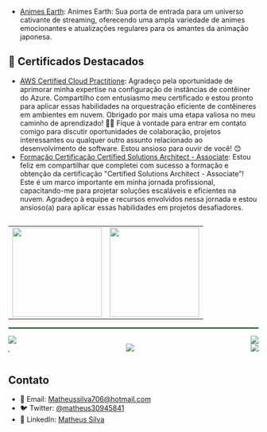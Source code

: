 - [Animes Earth](https://github.com/seu-matheussilvacydevs/animesearth): Animes Earth: Sua porta de entrada para um universo cativante de streaming, oferecendo uma ampla variedade de animes emocionantes e atualizações regulares para os amantes da animação japonesa.
## 💎 Certificados Destacados
- [AWS Certified Cloud Practitione](https://imgdb.net/14641): Agradeço pela oportunidade de aprimorar minha expertise na configuração de instâncias de contêiner do Azure. Compartilho com entusiasmo meu certificado e estou pronto para aplicar essas habilidades na orquestração eficiente de contêineres em ambientes em nuvem. Obrigado por mais uma etapa valiosa no meu caminho de aprendizado! 🐳🌐 
Fique à vontade para entrar em contato comigo para discutir oportunidades de colaboração, projetos interessantes ou qualquer outro assunto relacionado ao desenvolvimento de software. Estou ansioso para ouvir de você! 😊
- [Formação Certificação Certified Solutions Architect - Associate](https://imgdb.net/14642): Estou feliz em compartilhar que completei com sucesso a formação e obtenção da certificação "Certified Solutions Architect - Associate"! Este é um marco importante em minha jornada profissional, capacitando-me para projetar soluções escaláveis e eficientes na nuvem. Agradeço à equipe e recursos envolvidos nessa jornada e estou ansioso(a) para aplicar essas habilidades em projetos desafiadores. 
##
<!-- Tabela para o overview do perfil -->
<!-- Tabela para o overview do perfil -->
<table>
  <tr>
    <td>
      <img height="180em" src="https://github-readme-stats.vercel.app/api?username=matheussilvacydevs&show_icons=true&theme=radical&include_all_commits=true&count_private=true&text_color=ffffff&bg_color=000000&title_color=4caf50"/>
    </td>
    <td>
      <img height="180em" src="https://github-readme-stats.vercel.app/api/top-langs/?username=matheussilvacydevs&layout=compact&langs_count=7&theme=radical&include_all_commits=true&count_private=true&text_color=ffffff&bg_color=000000&title_color=4caf50"/>
    </td>
  </tr>
</table>

<!-- Linha para os projetos destacados -->
<hr style="border: 1px solid #4caf50;">

<!-- Links para os projetos destacados -->
<div style="display: flex; justify-content: space-between;">
  <a href="https://github.com/matheussilvacydevs/okami-animes">
    <img src="https://github-readme-stats.vercel.app/api/pin/?username=matheussilvacydevs&repo=okami-animes&theme=radical&title_color=4caf50&bg_color=000000"/>
  </a>

  <a href="https://github.com/matheussilvacydevs/loja-nft">
    <img src="https://github-readme-stats.vercel.app/api/pin/?username=matheussilvacydevs&repo=loja-nft&theme=radical&title_color=4caf50&bg_color=000000"/>
  </a>


</div>





<div style="display: flex; justify-content: space-between;">
<hr style="border: 1px solid #4caf50;">

<a href="https://github.com/matheussilvacydevs/meu-portifolio">
    <img src="https://github-readme-stats.vercel.app/api/pin/?username=matheussilvacydevs&repo=meu-portifolio&theme=radical&title_color=4caf50&bg_color=000000"/>
  </a>

<a href="https://github.com/matheussilvacydevs/k12">
  <img src="https://github-readme-stats.vercel.app/api/pin/?username=matheussilvacydevs&repo=k12&theme=radical&title_color=4caf50&bg_color=000000"/>
</a>


  </div>









## Contato
- 📧 Email: Matheussilva706@hotmail.com
- 🐦 Twitter: [@matheus30945841](https://twitter.com/matheus30945841)
- 💼 LinkedIn: [Matheus Silva](https://www.linkedin.com/in/matheus-gon%C3%A7alves-da-silva-260451187)
